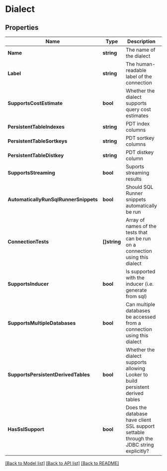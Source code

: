 # Dialect

## Properties

Name | Type | Description | Notes
------------ | ------------- | ------------- | -------------
**Name** | **string** | The name of the dialect | [optional] [readonly] 
**Label** | **string** | The human-readable label of the connection | [optional] [readonly] 
**SupportsCostEstimate** | **bool** | Whether the dialect supports query cost estimates | [optional] [readonly] 
**PersistentTableIndexes** | **string** | PDT index columns | [optional] [readonly] 
**PersistentTableSortkeys** | **string** | PDT sortkey columns | [optional] [readonly] 
**PersistentTableDistkey** | **string** | PDT distkey column | [optional] [readonly] 
**SupportsStreaming** | **bool** | Suports streaming results | [optional] [readonly] 
**AutomaticallyRunSqlRunnerSnippets** | **bool** | Should SQL Runner snippets automatically be run | [optional] [readonly] 
**ConnectionTests** | **[]string** | Array of names of the tests that can be run on a connection using this dialect | [optional] [readonly] 
**SupportsInducer** | **bool** | Is supported with the inducer (i.e. generate from sql) | [optional] [readonly] 
**SupportsMultipleDatabases** | **bool** | Can multiple databases be accessed from a connection using this dialect | [optional] [readonly] 
**SupportsPersistentDerivedTables** | **bool** | Whether the dialect supports allowing Looker to build persistent derived tables | [optional] [readonly] 
**HasSslSupport** | **bool** | Does the database have client SSL support settable through the JDBC string explicitly? | [optional] [readonly] 

[[Back to Model list]](../README.md#documentation-for-models) [[Back to API list]](../README.md#documentation-for-api-endpoints) [[Back to README]](../README.md)



